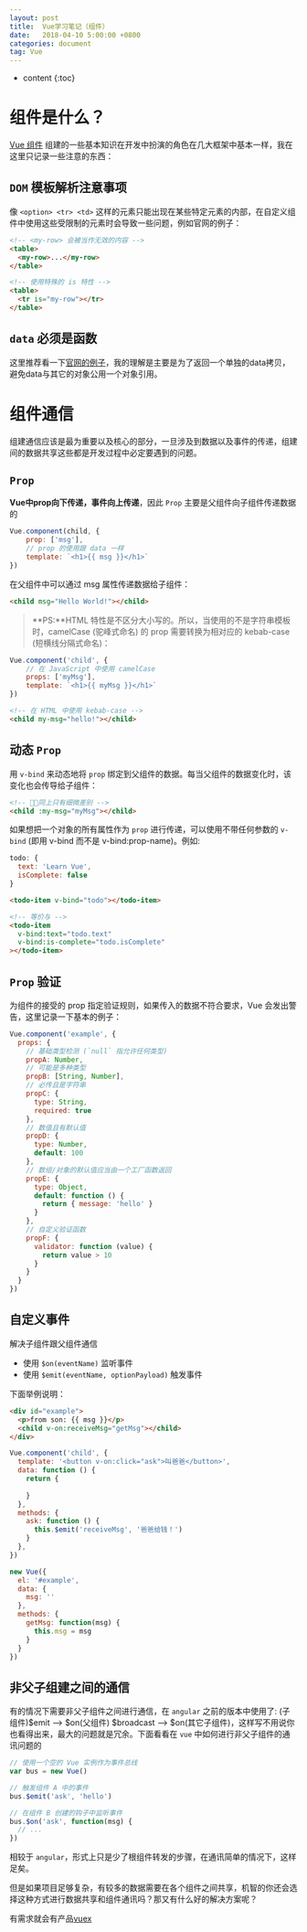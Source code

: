 ```yaml
---
layout: post
title:  Vue学习笔记（组件）
date:   2018-04-10 5:00:00 +0800
categories: document
tag: Vue
---
```


* content
{:toc}


组件是什么？
====================================
[Vue 组件](https://cn.vuejs.org/v2/guide/components.html#%E4%BB%80%E4%B9%88%E6%98%AF%E7%BB%84%E4%BB%B6%EF%BC%9F) 组建的一些基本知识在开发中扮演的角色在几大框架中基本一样，我在这里只记录一些注意的东西：

`DOM` 模板解析注意事项
-----------------------------------
像 `<option> <tr> <td>` 这样的元素只能出现在某些特定元素的内部，在自定义组件中使用这些受限制的元素时会导致一些问题，例如官网的例子：

```html
<!-- <my-row> 会被当作无效的内容 -->
<table>
  <my-row>...</my-row>
</table>

<!-- 使用特殊的 is 特性 -->
<table>
  <tr is="my-row"></tr>
</table>  
```

`data` 必须是函数
-----------------------------------
这里推荐看一下[官网的例子](https://cn.vuejs.org/v2/guide/components.html#data-%E5%BF%85%E9%A1%BB%E6%98%AF%E5%87%BD%E6%95%B0)，我的理解是主要是为了返回一个单独的data拷贝，避免data与其它的对象公用一个对象引用。

组件通信
====================================
组建通信应该是最为重要以及核心的部分，一旦涉及到数据以及事件的传递，组建间的数据共享这些都是开发过程中必定要遇到的问题。

`Prop`
-----------------------------------
**Vue中prop向下传递，事件向上传递**，因此 `Prop` 主要是父组件向子组件传递数据的

```javascript
Vue.component(child, {
    prop: ['msg'],
    // prop 的使用跟 data 一样
    template: `<h1>{{ msg }}</h1>`
})
```

在父组件中可以通过 msg 属性传递数据给子组件：
```html
<child msg="Hello World!"></child>
```

> **PS:**HTML 特性是不区分大小写的。所以，当使用的不是字符串模板时，camelCase (驼峰式命名) 的 prop 需要转换为相对应的 kebab-case (短横线分隔式命名)：
```js
Vue.component('child', {
    // 在 JavaScript 中使用 camelCase
    props: ['myMsg'],
    template: `<h1>{{ myMsg }}</h1>`
})
```
```html
<!-- 在 HTML 中使用 kebab-case -->
<child my-msg="hello!"></child>
```

动态 `Prop`
-----------------------------------
用 `v-bind` 来动态地将 `prop` 绑定到父组件的数据。每当父组件的数据变化时，该变化也会传导给子组件：
```html
<!-- 同上只有细微差别 -->
<child :my-msg="myMsg"></child>
```

如果想把一个对象的所有属性作为 `prop` 进行传递，可以使用不带任何参数的 `v-bind` (即用 v-bind 而不是 v-bind:prop-name)。例如:
```js
todo: {
  text: 'Learn Vue',
  isComplete: false
}
```
```html
<todo-item v-bind="todo"></todo-item>

<!-- 等价与 -->
<todo-item
  v-bind:text="todo.text"
  v-bind:is-complete="todo.isComplete"
></todo-item>
```

`Prop` 验证
-----------------------------------
为组件的接受的 prop 指定验证规则，如果传入的数据不符合要求，Vue 会发出警告，这里记录一下基本的例子：

```js
Vue.component('example', {
  props: {
    // 基础类型检测 (`null` 指允许任何类型)
    propA: Number,
    // 可能是多种类型
    propB: [String, Number],
    // 必传且是字符串
    propC: {
      type: String,
      required: true
    },
    // 数值且有默认值
    propD: {
      type: Number,
      default: 100
    },
    // 数组/对象的默认值应当由一个工厂函数返回
    propE: {
      type: Object,
      default: function () {
        return { message: 'hello' }
      }
    },
    // 自定义验证函数
    propF: {
      validator: function (value) {
        return value > 10
      }
    }
  }
})
```

自定义事件
-----------------------------------
解决子组件跟父组件通信

- 使用 `$on(eventName)` 监听事件
- 使用 `$emit(eventName, optionPayload)` 触发事件

下面举例说明：
```html
<div id="example">
  <p>from son: {{ msg }}</p>
  <child v-on:receiveMsg="getMsg"></child>
</div>
```

```javascript
Vue.component('child', {
  template: '<button v-on:click="ask">叫爸爸</button>',
  data: function () {
    return {
      
    }
  },
  methods: {
    ask: function () {
      this.$emit('receiveMsg', '爸爸给钱！')
    }
  },
})

new Vue({
  el: '#example',
  data: {
    msg: ''
  },
  methods: {
    getMsg: function(msg) {
      this.msg = msg
    }
  }
})
```


非父子组建之间的通信
-----------------------------------
有的情况下需要非父子组件之间进行通信，在 `angular` 之前的版本中使用了:
(子组件)$emit --> $on(父组件) $broadcast --> $on(其它子组件)，这样写不用说你也看得出来，最大的问题就是冗余。下面看看在 `vue` 中如何进行非父子组件的通讯问题的

```javascript
// 使用一个空的 Vue 实例作为事件总线
var bus = new Vue()

// 触发组件 A 中的事件
bus.$emit('ask', 'hello')

// 在组件 B 创建的钩子中监听事件
bus.$on('ask', function(msg) {
  // ...
})
```

相较于 `angular`，形式上只是少了根组件转发的步骤，在通讯简单的情况下，这样足矣。

但是如果项目足够复杂，有较多的数据需要在各个组件之间共享，机智的你还会选择这种方式进行数据共享和组件通讯吗？那又有什么好的解决方案呢？

有需求就会有产品[vuex](https://vuex.vuejs.org/zh-cn/intro.html)

